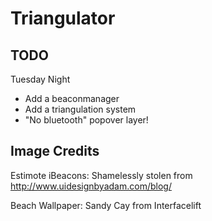 # Triangulator

## TODO

Tuesday Night
 - Add a beaconmanager
 - Add a triangulation system
 - "No bluetooth" popover layer!

## Image Credits

Estimote iBeacons: Shamelessly stolen from http://www.uidesignbyadam.com/blog/

Beach Wallpaper: Sandy Cay from Interfacelift